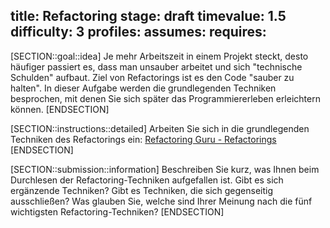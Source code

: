 title: Refactoring
stage: draft
timevalue: 1.5
difficulty: 3
profiles:
assumes:
requires:
---
[SECTION::goal::idea]
    Je mehr Arbeitszeit in einem Projekt steckt, desto häufiger passiert es, dass man unsauber 
    arbeitet und sich "technische Schulden" aufbaut.
    Ziel von Refactorings ist es den Code "sauber zu halten".
    In dieser Aufgabe werden die grundlegenden Techniken besprochen, mit denen Sie sich später 
    das Programmiererleben erleichtern können.
[ENDSECTION]

[SECTION::instructions::detailed]
Arbeiten Sie sich in die grundlegenden Techniken des Refactorings ein: [Refactoring Guru - 
Refactorings](https://refactoring.guru/refactoring/techniques)
[ENDSECTION]

[SECTION::submission::information]
    Beschreiben Sie kurz, was Ihnen beim Durchlesen der Refactoring-Techniken aufgefallen ist.
    Gibt es sich ergänzende Techniken?
    Gibt es Techniken, die sich gegenseitig ausschließen?
    Was glauben Sie, welche sind Ihrer Meinung nach die fünf wichtigsten Refactoring-Techniken?
[ENDSECTION]